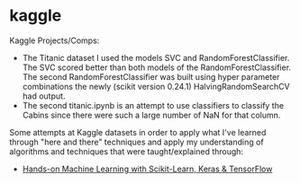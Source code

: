 # kaggle
Kaggle Projects/Comps:
* The Titanic dataset I used the models SVC and RandomForestClassifier. The SVC scored better than both models of the RandomForestClassifier. The second RandomForestClassifier was built using hyper parameter combinations the newly (scikit version 0.24.1) HalvingRandomSearchCV had output.
* The second titanic.ipynb is an attempt to use classifiers to classify the Cabins since there were such a large number of NaN for that column. 

Some attempts at Kaggle datasets in order to apply what I've learned through "here and there" techniques and apply my understanding of algorithms and techniques that were taught/explained through: 
* <u>Hands-on Machine Learning with Scikit-Learn, Keras & TensorFlow</u>
